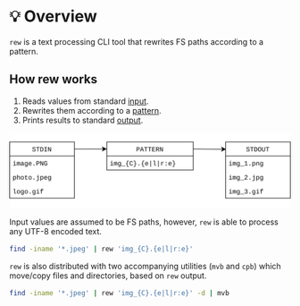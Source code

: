 # 💡 Overview

`rew` is a text processing CLI tool that rewrites FS paths according to a pattern.

## How rew works

1. Reads values from standard [input](input).
2. Rewrites them according to a [pattern](pattern).
3. Prints results to standard [output](output).

![How rew works](images/diagram.svg)

Input values are assumed to be FS paths, however, `rew` is able to process any UTF-8 encoded text.

```bash
find -iname '*.jpeg' | rew 'img_{C}.{e|l|r:e}'
```

`rew` is also distributed with two accompanying utilities (`mvb` and `cpb`) which move/copy files and directories, based on `rew` output.

```bash
find -iname '*.jpeg' | rew 'img_{C}.{e|l|r:e}' -d | mvb
```
 
